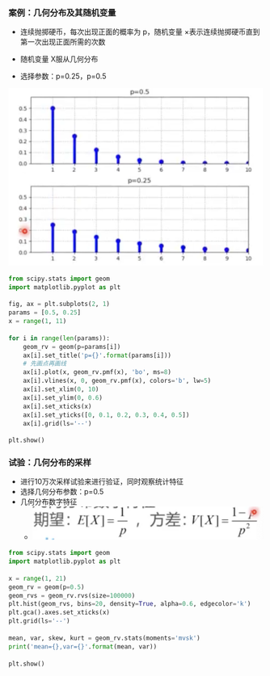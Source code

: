### 案例：几何分布及其随机变量

* 连续抛掷硬币，每次出现正面的概率为 p，随机变量 ×表示连续抛掷硬币直到第一次出现正面所需的次数

* 随机变量 X服从几何分布
* 选择参数：p=0.25，p=0.5

![image-20230328213915198](%E5%87%A0%E4%BD%95%E5%88%86%E5%B8%83%E7%9A%84%E6%80%A7%E8%B4%A8%E4%B8%8E%E9%87%87%E6%A0%B7.assets/image-20230328213915198.png)

```python
from scipy.stats import geom
import matplotlib.pyplot as plt

fig, ax = plt.subplots(2, 1)
params = [0.5, 0.25]
x = range(1, 11)

for i in range(len(params)):
    geom_rv = geom(p=params[i])
    ax[i].set_title('p={}'.format(params[i]))
    # 先画点再画线
    ax[i].plot(x, geom_rv.pmf(x), 'bo', ms=8)
    ax[i].vlines(x, 0, geom_rv.pmf(x), colors='b', lw=5)
    ax[i].set_xlim(0, 10)
    ax[i].set_ylim(0, 0.6)
    ax[i].set_xticks(x)
    ax[i].set_yticks([0, 0.1, 0.2, 0.3, 0.4, 0.5])
    ax[i].grid(ls='--')

plt.show()
```

### 试验：几何分布的采样

* 进行10万次采样试验来进行验证，同时观察统计特征
* 选择几何分布参数：p=0.5
* 几何分布数字特征
  * ![image-20230328214803709](%E5%87%A0%E4%BD%95%E5%88%86%E5%B8%83%E7%9A%84%E6%80%A7%E8%B4%A8%E4%B8%8E%E9%87%87%E6%A0%B7.assets/image-20230328214803709.png)

 ```python
 from scipy.stats import geom
 import matplotlib.pyplot as plt
 
 x = range(1, 21)
 geom_rv = geom(p=0.5)
 geom_rvs = geom_rv.rvs(size=100000)
 plt.hist(geom_rvs, bins=20, density=True, alpha=0.6, edgecolor='k')
 plt.gca().axes.set_xticks(x)
 plt.grid(ls='--')
 
 mean, var, skew, kurt = geom_rv.stats(moments='mvsk')
 print('mean={},var={}'.format(mean, var))
 
 plt.show()
 ```

